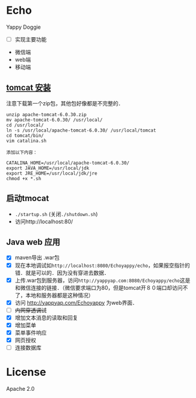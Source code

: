 # Echo

Yappy Doggie



- [ ] 实现主要功能
- 微信端
- web端
- 移动端
## [tomcat 安装](http://tomcat.apache.org/)

注意下载第一个zip包，其他包好像都是不完整的．
```
unzip apache-tomcat-6.0.30.zip
mv apache-tomcat-6.0.30/ /usr/local/
cd /usr/local/
ln -s /usr/local/apache-tomcat-6.0.30/ /usr/local/tomcat
cd tomcat/bin/
vim catalina.sh

添加以下内容：

CATALINA_HOME=/usr/local/apache-tomcat-6.0.30/
export JAVA_HOME=/usr/local/jdk
export JRE_HOME=/usr/local/jdk/jre
chmod +x *.sh
```
## 启动tmocat
- `./startup.sh`
(关闭`./shutdown.sh`)
- 访问http://localhost:80/
## Java web 应用
- [x] maven导出 .war包
- [x] 现在本地调试如`http://localhost:8080/Echoyappy/echo`，如果报空指针的错．就是可以的．因为没有穿进去数据．
- [x] 上传.war包到服务器，访问`http://yappyap.com:8080/Echoyappy/echo`这是和微信连接的链接．（微信要求端口为80，但是tomcat开８０端口却访问不了，本地和服务器都是这种情况）
- [x] 访问 http://yappyap.com/Echoyappy 为web界面．
- [ ] ~~内网穿透调试~~
- [x] 增加文本消息的读取和回复
- [x] 增加菜单
- [x] 菜单事件响应
- [x] 网页授权
- [ ] 连接数据库
# License
Apache 2.0

